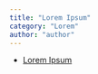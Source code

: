 ```yaml
---
title: "Lorem Ipsum"
category: "Lorem"
author: "author"
---
```


* [Lorem Ipsum](../reference/lorem/lipsum.html)
 